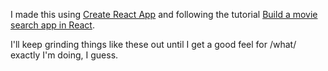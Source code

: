 I made this using  [Create React App](https://github.com/facebook/create-react-app) and following the tutorial [Build a movie search app in React](https://scrimba.com/learn/reactmovie).

I'll keep grinding things like these out until I get a good feel for /what/ exactly I'm doing, I guess.